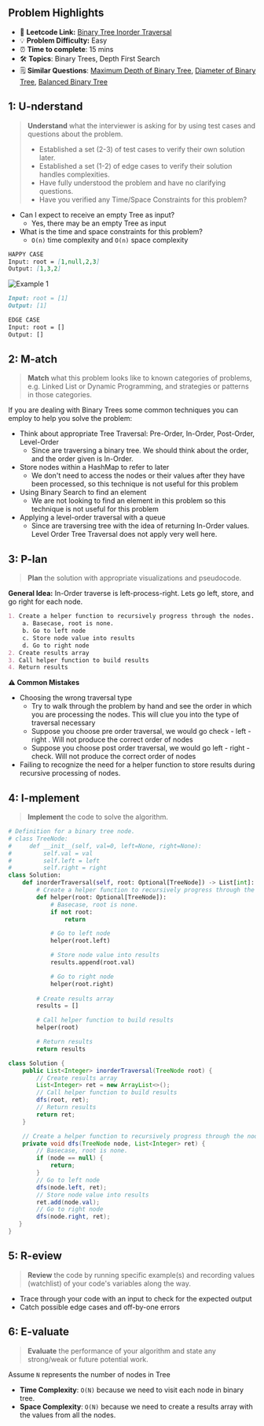 ## Problem Highlights

* 🔗 **Leetcode Link:** [Binary Tree Inorder Traversal](https://leetcode.com/problems/binary-tree-inorder-traversal/)
* 💡 **Problem Difficulty:** Easy
* ⏰ **Time to complete**: 15 mins
* 🛠️ **Topics**: Binary Trees, Depth First Search
* 🗒️ **Similar Questions**: [Maximum Depth of Binary Tree](https://leetcode.com/problems/maximum-depth-of-binary-tree/), [Diameter of Binary Tree](https://leetcode.com/problems/diameter-of-binary-tree/), [Balanced Binary Tree](https://leetcode.com/problems/balanced-binary-tree/)
 
## 1: U-nderstand
 
> **Understand** what the interviewer is asking for by using test cases and questions about the problem.
> 
> - Established a set (2-3) of test cases to verify their own solution later.
> - Established a set (1-2) of edge cases to verify their solution handles complexities.
> - Have fully understood the problem and have no clarifying questions.
> - Have you verified any Time/Space Constraints for this problem?

- Can I expect to receive an empty Tree as input?
  - Yes, there may be an empty Tree as input
- What is the time and space constraints for this problem?
    - `O(n)` time complexity and `O(n)` space complexity
   
```markdown
HAPPY CASE
Input: root = [1,null,2,3]
Output: [1,3,2]
```

![Example 1](https://assets.leetcode.com/uploads/2020/09/15/inorder_1.jpg)

```markdown
Input: root = [1]
Output: [1]

EDGE CASE
Input: root = []
Output: []
```   
    
## 2: M-atch

> **Match** what this problem looks like to known categories of problems, e.g. Linked List or Dynamic Programming, and strategies or patterns in those categories.

If you are dealing with Binary Trees some common techniques you can employ to help you solve the problem:

- Think about appropriate Tree Traversal: Pre-Order, In-Order, Post-Order, Level-Order
    - Since are traversing a binary tree. We should think about the order, and the order given is In-Order.
- Store nodes within a HashMap to refer to later
    - We don't need to access the nodes or their values after they have been processed, so this technique is not useful for this problem
- Using Binary Search to find an element
    - We are not looking to find an element in this problem so this technique is not useful for this problem
- Applying a level-order traversal with a queue
    - Since are traversing tree with the idea of returning In-Order values. Level Order Tree Traversal does not apply very well here.

## 3: P-lan

> **Plan** the solution with appropriate visualizations and pseudocode.

**General Idea:** In-Order traverse is left-process-right. Lets go left, store, and go right for each node.

```markdown
1. Create a helper function to recursively progress through the nodes.
    a. Basecase, root is none. 
    b. Go to left node
    c. Store node value into results
    d. Go to right node
2. Create results array
3. Call helper function to build results
4. Return results 
```

**⚠️ Common Mistakes**
- Choosing the wrong traversal type
    - Try to walk through the problem by hand and see the order in which you are processing the nodes. This will clue you into the type of traversal necessary
    - Suppose you choose pre order traversal, we would go check - left - right . Will not produce the correct order of nodes
    - Suppose you choose post order traversal, we would go left - right - check. Will not produce the correct order of nodes
- Failing to recognize the need for a helper function to store results during recursive processing of nodes.
## 4: I-mplement

> **Implement** the code to solve the algorithm.

```python
# Definition for a binary tree node.
# class TreeNode:
#     def __init__(self, val=0, left=None, right=None):
#         self.val = val
#         self.left = left
#         self.right = right
class Solution:
    def inorderTraversal(self, root: Optional[TreeNode]) -> List[int]:
        # Create a helper function to recursively progress through the nodes
        def helper(root: Optional[TreeNode]):
            # Basecase, root is none. 
            if not root:
                return

            # Go to left node
            helper(root.left)

            # Store node value into results
            results.append(root.val)

            # Go to right node
            helper(root.right)
        
        # Create results array
        results = []

        # Call helper function to build results
        helper(root)

        # Return results 
        return results
```
```java
class Solution {
    public List<Integer> inorderTraversal(TreeNode root) {
        // Create results array
        List<Integer> ret = new ArrayList<>();
        // Call helper function to build results
        dfs(root, ret);
        // Return results 
        return ret;
    }

    // Create a helper function to recursively progress through the nodes
    private void dfs(TreeNode node, List<Integer> ret) {
        // Basecase, root is none. 
        if (node == null) {
            return;
        }
        // Go to left node
        dfs(node.left, ret);
        // Store node value into results
        ret.add(node.val);
        // Go to right node
        dfs(node.right, ret);
   }
}
```
    
## 5: R-eview

> **Review** the code by running specific example(s) and recording values (watchlist) of your code's variables along the way.

- Trace through your code with an input to check for the expected output
- Catch possible edge cases and off-by-one errors

## 6: E-valuate

> **Evaluate** the performance of your algorithm and state any strong/weak or future potential work.

Assume `N` represents the number of nodes in Tree
    
* **Time Complexity**: `O(N)` because we need to visit each node in binary tree.
* **Space Complexity**: `O(N)` because we need to create a results array with the values from all the nodes. 